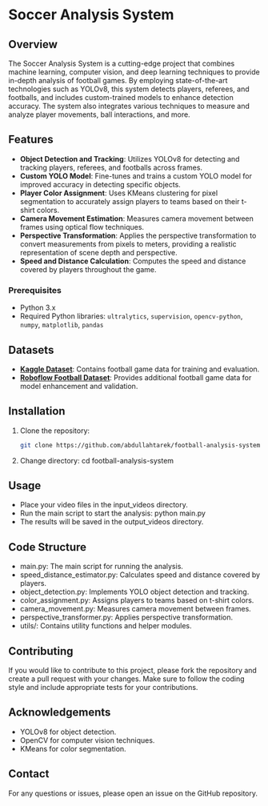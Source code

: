 # Soccer Analysis System

## Overview
The Soccer Analysis System is a cutting-edge project that combines machine learning, computer vision, and deep learning techniques to provide in-depth analysis of football games. By employing state-of-the-art technologies such as YOLOv8, this system detects players, referees, and footballs, and includes custom-trained models to enhance detection accuracy. The system also integrates various techniques to measure and analyze player movements, ball interactions, and more.

## Features
- **Object Detection and Tracking**: Utilizes YOLOv8 for detecting and tracking players, referees, and footballs across frames.
- **Custom YOLO Model**: Fine-tunes and trains a custom YOLO model for improved accuracy in detecting specific objects.
- **Player Color Assignment**: Uses KMeans clustering for pixel segmentation to accurately assign players to teams based on their t-shirt colors.
- **Camera Movement Estimation**: Measures camera movement between frames using optical flow techniques.
- **Perspective Transformation**: Applies the perspective transformation to convert measurements from pixels to meters, providing a realistic representation of scene depth and perspective.
- **Speed and Distance Calculation**: Computes the speed and distance covered by players throughout the game.

### Prerequisites
- Python 3.x
- Required Python libraries: `ultralytics`, `supervision`, `opencv-python`, `numpy`, `matplotlib`, `pandas`

## Datasets
- **[Kaggle Dataset](https://www.kaggle.com/competitions/dfl-bundesliga-data-shootout/data?select=clips)**: Contains football game data for training and evaluation.
- **[Roboflow Football Dataset](https://universe.roboflow.com/roboflow-jvuqo/football-players-detection-3zvbc/dataset/1)**: Provides additional football game data for model enhancement and validation.

## Installation
1. Clone the repository:
   ```bash
   git clone https://github.com/abdullahtarek/football-analysis-system.git

2. Change directory:
cd football-analysis-system

## Usage
- Place your video files in the input_videos directory.
- Run the main script to start the analysis: python main.py
- The results will be saved in the output_videos directory.

## Code Structure
- main.py: The main script for running the analysis.
- speed_distance_estimator.py: Calculates speed and distance covered by players.
- object_detection.py: Implements YOLO object detection and tracking.
- color_assignment.py: Assigns players to teams based on t-shirt colors.
- camera_movement.py: Measures camera movement between frames.
- perspective_transformer.py: Applies perspective transformation.
- utils/: Contains utility functions and helper modules.

## Contributing
If you would like to contribute to this project, please fork the repository and create a pull request with your changes. Make sure to follow the coding style and include appropriate tests for your contributions.

## Acknowledgements
- YOLOv8 for object detection.
- OpenCV for computer vision techniques.
- KMeans for color segmentation.

## Contact
For any questions or issues, please open an issue on the GitHub repository.
